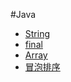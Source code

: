 #Java
- [String](https://github.com/13120241790/ProgrameLife/blob/master/Java/String.md)
- [final](https://github.com/13120241790/ProgrameLife/blob/master/Java/final.md)
- [Array](https://github.com/13120241790/ProgrameLife/blob/master/Java/Array/Array.md)
- [冒泡排序](https://github.com/13120241790/ProgrameLife/blob/master/Java/Array/%E5%86%92%E6%B3%A1%E6%8E%92%E5%BA%8F.md)
